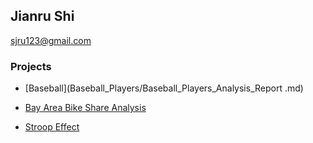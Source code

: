 ## Jianru Shi
<sjru123@gmail.com>

### Projects
- [Baseball](Baseball_Players/Baseball_Players_Analysis_Report .md)

- [Bay Area Bike Share Analysis](Bay_Area_Bike/Bay_Area_Bike_Share_Analysis.md)

- [Stroop Effect](Stroop_Effect/stroop.md)





